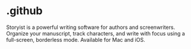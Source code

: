 # .github
Storyist is a powerful writing software for authors and screenwriters. Organize your manuscript, track characters, and write with focus using a full-screen, borderless mode. Available for Mac and iOS.
